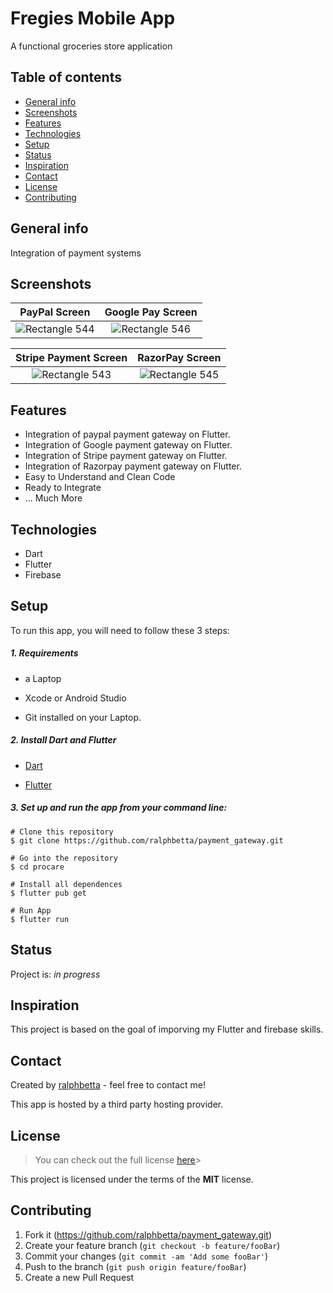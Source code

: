# Fregies Mobile App
A functional groceries store application

## Table of contents
* [General info](#general-info)
* [Screenshots](#screenshots)
* [Features](#features)
* [Technologies](#technologies)
* [Setup](#setup)
* [Status](#status)
* [Inspiration](#inspiration)
* [Contact](#contact)
* [License](#license)
* [Contributing](#contributing)

## General info
Integration of payment systems

## Screenshots

 PayPal Screen           |  Google Pay Screen 
 :-------------------------:|:-------------------------:
![Rectangle 544](https://user-images.githubusercontent.com/99793528/185807873-8977dc95-6b62-4c64-8a9b-531f494fa493.png)|![Rectangle 546](https://user-images.githubusercontent.com/99793528/185807545-447fa98a-a884-4867-83b3-1b6953c1f764.png)




Stripe Payment Screen       |  RazorPay Screen  
:-------------------------:|:-------------------------:
![Rectangle 543](https://user-images.githubusercontent.com/99793528/185807497-7b68621c-d926-4550-b038-0f8347a5756b.png)|![Rectangle 545](https://user-images.githubusercontent.com/99793528/185807511-a0218d48-421c-42a7-8bb2-6f5af21df78d.png)

## Features
* Integration of paypal payment gateway on Flutter.
* Integration of Google payment gateway on Flutter.
* Integration of Stripe payment gateway on Flutter.
* Integration of Razorpay payment gateway on Flutter.
* Easy to Understand and Clean Code
* Ready to Integrate
* ... Much More


## Technologies
* Dart
* Flutter
* Firebase


## Setup
To run this app, you will need to follow these 3 steps:

##### 1. Requirements
  - a Laptop

  - Xcode or Android Studio

  - Git installed on your Laptop.


##### 2. Install Dart and Flutter
  - [Dart](https://dart.dev/get-dart)

  - [Flutter](https://flutter.dev/docs/get-started/install)


##### 3. Set up and run the app from your command line:
  ```
  # Clone this repository
  $ git clone https://github.com/ralphbetta/payment_gateway.git

  # Go into the repository
  $ cd procare

  # Install all dependences
  $ flutter pub get

  # Run App
  $ flutter run
  ```


## Status
Project is: _in progress_

## Inspiration
This project is based on the goal of imporving my Flutter and firebase skills.


## Contact
Created by [ralphbetta](https://github.com/ralphbetta/payment_gateway) - feel free to contact me!


This app is hosted by a third party hosting provider.

## License
>You can check out the full license [here](https://github.com/ralphbetta/procare/blob/main/LICENSE)>

This project is licensed under the terms of the **MIT** license.

## Contributing

1. Fork it (<https://github.com/ralphbetta/payment_gateway.git>)
2. Create your feature branch (`git checkout -b feature/fooBar`)
3. Commit your changes (`git commit -am 'Add some fooBar'`)
4. Push to the branch (`git push origin feature/fooBar`)
5. Create a new Pull Request
